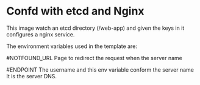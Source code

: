 
Confd with etcd and Nginx
===============

This image watch an etcd directory (/web-app) and given the keys in it configures a nginx service.

The environment variables used in the template are:

  #NOTFOUND_URL
   Page to redirect the request when the server name


  #ENDPOINT
    The username and this env variable conform the server name
    It is the server DNS.


